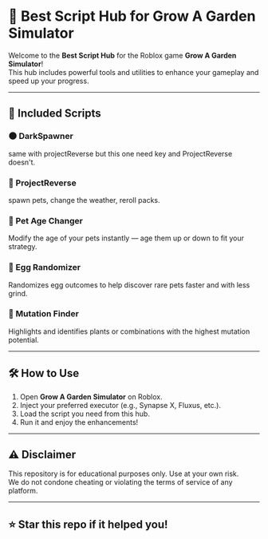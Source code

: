 # 🌱 Best Script Hub for Grow A Garden Simulator

Welcome to the **Best Script Hub** for the Roblox game **Grow A Garden Simulator**!  
This hub includes powerful tools and utilities to enhance your gameplay and speed up your progress.

---

## 🚀 Included Scripts

### 🌑 DarkSpawner
same with projectReverse but this one need key and ProjectReverse doesn't. 

### 🔄 ProjectReverse
spawn pets, change the weather, reroll packs. 

### 🐾 Pet Age Changer
Modify the age of your pets instantly — age them up or down to fit your strategy.

### 🥚 Egg Randomizer
Randomizes egg outcomes to help discover rare pets faster and with less grind.

### 🧬 Mutation Finder
Highlights and identifies plants or combinations with the highest mutation potential.

---

## 🛠️ How to Use

1. Open **Grow A Garden Simulator** on Roblox.
2. Inject your preferred executor (e.g., Synapse X, Fluxus, etc.).
3. Load the script you need from this hub.
4. Run it and enjoy the enhancements!

---

## ⚠️ Disclaimer

This repository is for educational purposes only. Use at your own risk.  
We do not condone cheating or violating the terms of service of any platform.

---

## ⭐️ Star this repo if it helped you!
